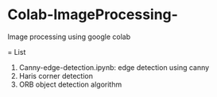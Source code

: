 # Colab-ImageProcessing-
Image processing using google colab

= List

1. Canny-edge-detection.ipynb: edge detection using canny
2. Haris corner detection
3. ORB object detection algorithm
